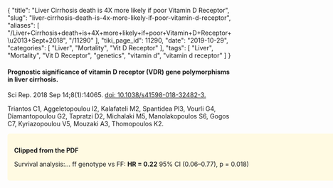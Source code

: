 {
    "title": "Liver Cirrhosis death is 4X more likely if poor Vitamin D Receptor",
    "slug": "liver-cirrhosis-death-is-4x-more-likely-if-poor-vitamin-d-receptor",
    "aliases": [
        "/Liver+Cirrhosis+death+is+4X+more+likely+if+poor+Vitamin+D+Receptor+\u2013+Sept+2018",
        "/11290"
    ],
    "tiki_page_id": 11290,
    "date": "2019-10-29",
    "categories": [
        "Liver",
        "Mortality",
        "Vit D Receptor"
    ],
    "tags": [
        "Liver",
        "Mortality",
        "Vit D Receptor",
        "genetics",
        "vitamin d",
        "vitamin d receptor"
    ]
}


#### Prognostic significance of vitamin D receptor (VDR) gene polymorphisms in liver cirrhosis.

Sci Rep. 2018 Sep 14;8(1):14065. [doi: 10.1038/s41598-018-32482-3.](https://doi.org/10.1038/s41598-018-32482-3.)

Triantos C1, Aggeletopoulou I2, Kalafateli M2, Spantidea PI3, Vourli G4, Diamantopoulou G2, Tapratzi D2, Michalaki M5, Manolakopoulos S6, Gogos C7, Kyriazopoulou V5, Mouzaki A3, Thomopoulos K2.

<div class="border" style="background-color:#FFFAE2;padding:15px;margin:10px 0;border-radius:5px;width:800px">

 **Clipped from the PDF**  

Survival analysis:... ff genotype vs FF:  **HR = 0.22**  95% CI (0.06–0.77), p = 0.018)
